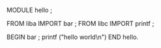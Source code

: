 MODULE hello ;

FROM liba IMPORT bar ;
FROM libc IMPORT printf ;

BEGIN
   bar ;
   printf ("hello world\n")
END hello.
